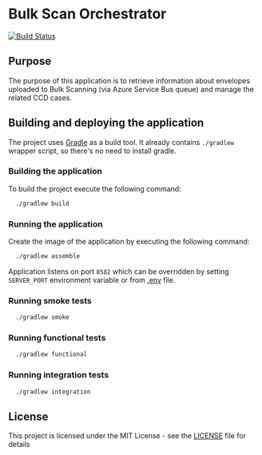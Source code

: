 # Bulk Scan Orchestrator

[![Build Status](https://travis-ci.org/hmcts/bulk-scan-orchestrator.svg?branch=master)](https://travis-ci.org/hmcts/bulk-scan-orchestrator)

## Purpose

The purpose of this application is to retrieve information about envelopes uploaded to Bulk Scanning
(via Azure Service Bus queue) and manage the related CCD cases.

## Building and deploying the application

The project uses [Gradle](https://gradle.org) as a build tool. It already contains
`./gradlew` wrapper script, so there's no need to install gradle.

### Building the application

To build the project execute the following command:

```bash
  ./gradlew build
```

### Running the application

Create the image of the application by executing the following command:

```bash
  ./gradlew assemble
```

Application listens on port `8582` which can be overridden by setting `SERVER_PORT` environment variable or from [.env](/.env) file.

### Running smoke tests

```bash
  ./gradlew smoke
```

### Running functional tests

```bash
  ./gradlew functional
```

### Running integration tests

```bash
  ./gradlew integration
```

## License

This project is licensed under the MIT License - see the [LICENSE](LICENSE) file for details

